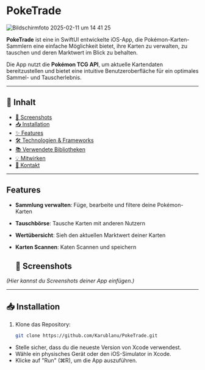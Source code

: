 # PokeTrade 


![Bildschirmfoto 2025-02-11 um 14 41 25](https://github.com/user-attachments/assets/6e74f005-aa9c-495b-9a52-1b58788a1fbb)


**PokeTrade** ist eine in SwiftUI entwickelte iOS-App, die Pokémon-Karten-Sammlern eine einfache Möglichkeit bietet, ihre Karten zu verwalten, zu tauschen und deren Marktwert im Blick zu behalten.

Die App nutzt die **Pokémon TCG API**, um aktuelle Kartendaten bereitzustellen und bietet eine intuitive Benutzeroberfläche für ein optimales Sammel- und Tauscherlebnis.

---

## 📌 **Inhalt**
- [📸 Screenshots](#-screenshots)
- [📥 Installation](#-installation)
- [✨ Features](#-features)
- [🛠 Technologien & Frameworks](#-technologien--frameworks)
- [📚 Verwendete Bibliotheken](#-verwendete-bibliotheken)
- [💡 Mitwirken](#-mitwirken)
- [📩 Kontakt](#-kontakt)

---

## Features

- **Sammlung verwalten**: Füge, bearbeite und filtere deine Pokémon-Karten
- **Tauschbörse**: Tausche Karten mit anderen Nutzern
- **Wertübersicht**: Sieh den aktuellen Marktwert deiner Karten
- **Karten Scannen**: Katen Scannen und speichern 

  ## 📸 **Screenshots**
*(Hier kannst du Screenshots deiner App einfügen.)*

---

  ## 📥 **Installation**
1. Klone das Repository:
   ```bash
   git clone https://github.com/Karublanu/PokeTrade.git

- Stelle sicher, dass du die neueste Version von Xcode verwendest.
- Wähle ein physisches Gerät oder den iOS-Simulator in Xcode.
- Klicke auf "Run" (⌘R), um die App auszuführen.
